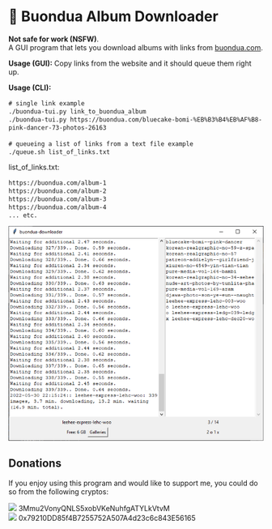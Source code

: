 # :ribbon: Buondua Album Downloader

**Not safe for work (NSFW)**.  
A GUI program that lets you download albums with links from [buondua.com](https://buondua.com/).

**Usage (GUI):** Copy links from the website and it should queue them right up.

**Usage (CLI):**
```
# single link example
./buondua-tui.py link_to_buondua_album
./buondua-tui.py https://buondua.com/bluecake-bomi-%EB%B3%B4%EB%AF%B8-pink-dancer-73-photos-26163

# queueing a list of links from a text file example
./queue.sh list_of_links.txt
```
list_of_links.txt:
```
https://buondua.com/album-1
https://buondua.com/album-2
https://buondua.com/album-3
https://buondua.com/album-4
... etc.
```

![](extras/screenshot.png)

## Donations
If you enjoy using this program and would like to support me, you could do so from the following cryptos:

![](https://upload.wikimedia.org/wikipedia/commons/thumb/4/46/Bitcoin.svg/32px-Bitcoin.svg.png) 3Mmu2VonyQNLS5xobVKeNuhfgATYLkVtvM  
![](https://upload.wikimedia.org/wikipedia/commons/thumb/6/6f/Ethereum-icon-purple.svg/32px-Ethereum-icon-purple.svg.png) 0x79210DD85f4B7255752A507A4d23c6c843E56165
